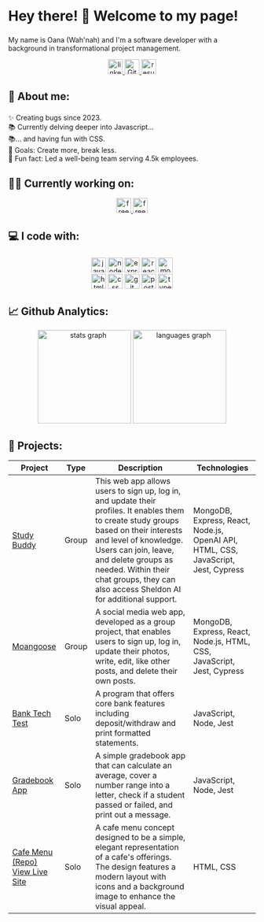 <h1 align="left">Hey there! 👋 Welcome to my page! </h1>

###

<p align="left">My name is Oana (Wah'nah) and I'm a software developer with a background in transformational project management.</p>
<div align="center">
  <a href="https://www.linkedin.com/in/oanapintoiu">
    <img src="https://img.shields.io/badge/LinkedIn-blue" width="auto" height="30" alt="linkedin logo"  />  </a>
   <a href="https://github.com/oanapintoiu/oanapintoiu_github_cv/blob/main/README.md">
     <img src="https://img.shields.io/badge/GitHub-CV-black" width="auto" height="30" alt="Github CV" />  </a>
 <a href="https://drive.google.com/file/d/1zr43xarGTckWUPAcv0LxZB6UaC1S-Iph/view?usp=sharing">
     <img src="https://img.shields.io/badge/Resume-darkgreen" width="auto" height="30" alt="resume" />  </a>
</div>

###

<h2 align="left">👩 About me:</h2>

###

<p align="left">✨ Creating bugs since 2023.<br>📚 Currently delving deeper into Javascript...<br>📚... and having fun with CSS.<br>🎯 Goals: Create more, break less.<br>🎲 Fun fact: Led a well-being team serving 4.5k employees.</p>

###

<h2 align="left">👩‍💻 Currently working on:</h2>

<div align="center">
  <a href="https://www.freecodecamp.org/opin">
   <img src="https://img.shields.io/badge/freecodecamp-27273D?style=for-the-badge&logo=freecodecamp&logoColor=white" width="auto" height="30" alt="freeccodecamp logo" />   
       </a>
     <img src="https://img.shields.io/freecodecamp/points/opin" width="auto" height="30" alt="freeccodecamp logo" /> 
</div>
 
  
###

<h2 align="left">💻 I code with:</h2>

###

<div align="center">
 <div>
      <img src="https://img.shields.io/badge/javascript-%23323330.svg?style=for-the-badge&logo=javascript&logoColor=%23F7DF1E" alt="javascript" width="auto" height="30"/>
      <img src="https://img.shields.io/badge/node.js-6DA55F?style=for-the-badge&logo=node.js&logoColor=white" alt="node.js" width="auto" height="30"/>
      <img src="https://img.shields.io/badge/express.js-%23404d59.svg?style=for-the-badge&logo=express&logoColor=%2361DAFB" alt="express.js" width="auto" height="30"/>
      <img src="https://img.shields.io/badge/react-%2320232a.svg?style=for-the-badge&logo=react&logoColor=%2361DAFB" alt="react" width="auto" height="30"/>
      <img src="https://img.shields.io/badge/MongoDB-4EA94B?style=for-the-badge&logo=mongodb&logoColor=white" alt="mongodb" width="auto" height="30"/>
   </div>
  
   <div>
      <img src="https://img.shields.io/badge/html5-%23E34F26.svg?style=for-the-badge&logo=html5&logoColor=white" alt="html" width="auto" height="30"/>  
      <img src="https://img.shields.io/badge/css3-%231572B6.svg?style=for-the-badge&logo=css3&logoColor=white" alt="css" width="auto" height="30"/> 
      <img src="https://img.shields.io/badge/GitHub-100000?style=for-the-badge&logo=github&logoColor=white" alt="git" width="auto" height="30"/>
      <img src="https://img.shields.io/badge/Postman-FF6C37?style=for-the-badge&logo=postman&logoColor=white" alt="postman" width="auto" height="30"/>
      <img src="https://img.shields.io/badge/typescript-%23007ACC.svg?style=for-the-badge&logo=typescript&logoColor=white" alt="typescript" width="auto" height="30"/>
   </div>

###

<h2 align="left">📈 Github Analytics:</h2>
<p align="center">
  <img src="https://github-readme-stats.vercel.app/api?username=oanapintoiu&hide_title=false&hide_rank=true&show_icons=true&include_all_commits=true&count_private=true&disable_animations=false&theme=default&locale=en&hide_border=false&order=1" height="190" alt="stats graph"  />
  <img src="https://github-readme-stats.vercel.app/api/top-langs?username=oanapintoiu&locale=en&hide_title=false&layout=compact&card_width=320&langs_count=5&theme=default&hide_border=false&order=2" height="190" alt="languages graph"  />
</p>

###

<h2 align="left">📁 Projects:</h2>

| Project                 | Type | Description            | Technologies    | 
|-------------------------|------|------------------------|-----------------|
| [Study Buddy](https://github.com/oanapintoiu/study_buddy_v2_op)| Group| This web app allows users to sign up, log in, and update their profiles. It enables them to create study groups based on their interests and level of knowledge. Users can join, leave, and delete groups as needed. Within their chat groups, they can also access Sheldon AI for additional support.| MongoDB, Express, React, Node.js, OpenAI API, HTML, CSS, JavaScript, Jest, Cypress | 
| [Moangoose](https://github.com/oanapintoiu/moangoose-mern) | Group| A social media web app, developed as a group project, that enables users to sign up, log in, update their photos, write, edit, like other posts, and delete their own posts. | MongoDB, Express, React, Node.js, HTML, CSS, JavaScript, Jest, Cypress | 
| [Bank Tech Test](https://github.com/oanapintoiu/bank_tech_test) | Solo| A program that offers core bank features including deposit/withdraw and print formatted statements. | JavaScript, Node, Jest |
| [Gradebook App](https://github.com/oanapintoiu/gradebook_app) |Solo| A simple gradebook app that can calculate an average, cover a number range into a letter, check if a student passed or failed, and print out a message. | JavaScript, Node, Jest |
| [Cafe Menu (Repo)](https://github.com/oanapintoiu/cafe_menu) <br> [View Live Site](https://oanapintoiu.github.io/cafe_menu/)| Solo| A cafe menu concept designed to be a simple, elegant representation of a cafe's offerings. The design features a modern layout with icons and a background image to enhance the visual appeal. | HTML, CSS |

###


